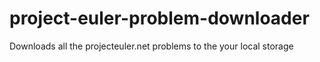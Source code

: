 project-euler-problem-downloader
================================

Downloads all the projecteuler.net problems to the your local storage 
